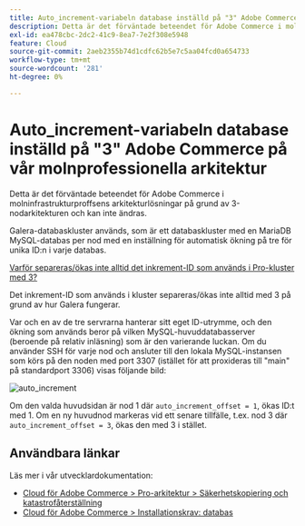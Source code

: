 ```yaml
---
title: Auto_increment-variabeln database inställd på "3" Adobe Commerce på vår molnprofessionella arkitektur
description: Detta är det förväntade beteendet för Adobe Commerce i molninfrastrukturproffsens arkitekturlösningar på grund av 3-nodarkitekturen och kan inte ändras.
exl-id: ea478cbc-2dc2-41c9-8ea7-7e2f308e5948
feature: Cloud
source-git-commit: 2aeb2355b74d1cdfc62b5e7c5aa04fcd0a654733
workflow-type: tm+mt
source-wordcount: '281'
ht-degree: 0%

---
```


# Auto_increment-variabeln database inställd på &quot;3&quot; Adobe Commerce på vår molnprofessionella arkitektur

Detta är det förväntade beteendet för Adobe Commerce i molninfrastrukturproffsens arkitekturlösningar på grund av 3-nodarkitekturen och kan inte ändras.

Galera-databaskluster används, som är ett databaskluster med en MariaDB MySQL-databas per nod med en inställning för automatisk ökning på tre för unika ID:n i varje databas.

<u>Varför separeras/ökas inte alltid det inkrement-ID som används i Pro-kluster med 3?</u>

Det inkrement-ID som används i kluster separeras/ökas inte alltid med 3 på grund av hur Galera fungerar.

Var och en av de tre servrarna hanterar sitt eget ID-utrymme, och den ökning som används beror på vilken MySQL-huvuddatabasserver (beroende på relativ inläsning) som är den varierande luckan.
Om du använder SSH för varje nod och ansluter till den lokala MySQL-instansen som körs på den noden med port 3307 (istället för att proxideras till &quot;main&quot; på standardport 3306) visas följande bild:

![auto_increment](assets/auto_increment_id.png)

Om den valda huvudsidan är nod 1 där `auto_increment_offset = 1`, ökas ID:t med 1. Om en ny huvudnod markeras vid ett senare tillfälle, t.ex. nod 3 där `auto_increment_offset = 3`, ökas den med 3 i stället.

## Användbara länkar

Läs mer i vår utvecklardokumentation:

* [Cloud för Adobe Commerce > Pro-arkitektur > Säkerhetskopiering och katastrofåterställning](https://experienceleague.adobe.com/sv/docs/commerce-cloud-service/user-guide/architecture/pro-architecture#backup-and-disaster-recovery)
* [Cloud för Adobe Commerce > Installationskrav: databas](https://experienceleague.adobe.com/sv/docs/commerce-cloud-service/user-guide/develop/overview)

